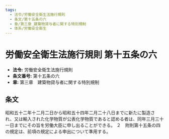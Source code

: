 ```yaml
---
tags:
  - 法令/労働安全衛生法施行規則
  - 条文/第十五条の六
  - 章/第三章_建築物貸与者に関する特別規制
  - 体系/労働安全衛生
---
```

# 労働安全衛生法施行規則 第十五条の六

- **法令:** 労働安全衛生法施行規則
- **条文番号:** 第十五条の六
- **章:** 第三章　建築物貸与者に関する特別規制

## 条文
昭和五十二年十二月二日から昭和五十四年二月二十八日までに新たに製造され、又は輸入された化学物質が公表化学物質であると認める者は、同年三月三十一日までにその旨を労働大臣に申し出ることができる。
２　附則第十五条の四の規定は、前項の規定による申出について準用する。

